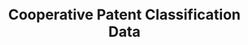 ---
layout: default
bigquery: https://console.cloud.google.com/bigquery?p=patents-public-data&d=cpc&page=dataset
citation: '“Cooperative Patent Classification” by the EPO and USPTO, for public use. '
contributors: EPO, USPTO
cost: None
description: Cooperative Patent Classification Data contains the scheme and definitions
  of the Cooperative Patent Classification system for classifying patent documents.
  The CPC is the result of a partnership between the EPO and the USPTO in their joint
  effort to develop a common, internationally compatible classification system for
  technical documents, in particular patent publications, which will be used by both
  offices in the patent granting process
documentation: https://www.cooperativepatentclassification.org/cpcSchemeAndDefinitions
last_edit: 04/05/2022, 09:45:37
location: https://www.cooperativepatentclassification.org/index
maintained_by: USPTO, EPO
schema_fields:
- title_full
- synonyms
- date_revised
- additional_only
- ipcConcordant
- ipc_concordant
- glossary
- residualReferences
- limitingReferences
- informative_references
- informativeReferences
- residual_references
- applicationReferences
- children
- parents
- childGroups
- sizeCache
- breakdown_code
- symbol
- level
- not_allocatable
- titlePart
- application_references
- title_part
- limiting_references
- status
- definition
- child_groups
- breakdownCode
- notAllocatable
- titleFull
- dateRevised
shortname: cooperative_patent_classification
tags:
- patents
- science
title: Cooperative Patent Classification Data
uuid: 984374a7-16e9-4b35-9445-458daceb01bf
---